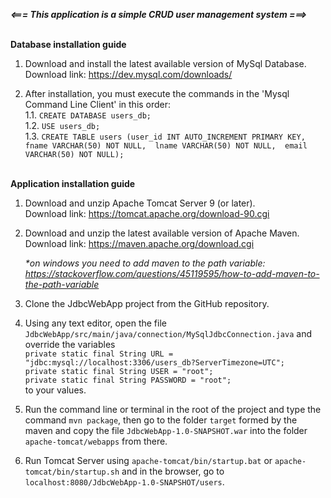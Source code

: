 **_<=== This application is a simple CRUD user management system ===>_<br><br>**

**Database installation guide**
1. Download and install the latest available version of MySql Database.<br>
Download link: https://dev.mysql.com/downloads/

2. After installation, you must execute the commands in the 'Mysql Command Line Client' in this order:<br>
1.1. `CREATE DATABASE users_db;`<br>
1.2. `USE users_db;`<br>
1.3. `CREATE TABLE users
(user_id INT AUTO_INCREMENT PRIMARY KEY, 
fname VARCHAR(50) NOT NULL, 
lname VARCHAR(50) NOT NULL, 
email VARCHAR(50) NOT NULL);`<br><br>

**Application installation guide**
1. Download and unzip Apache Tomcat Server 9 (or later).<br>
Download link: https://tomcat.apache.org/download-90.cgi

2. Download and unzip the latest available version of Apache Maven.<br>
Download link: https://maven.apache.org/download.cgi
_<p>\*on windows you need to add maven to the path variable: 
https://stackoverflow.com/questions/45119595/how-to-add-maven-to-the-path-variable<p>_

3. Clone the JdbcWebApp project from the GitHub repository.<br>

4. Using any text editor, open the file `JdbcWebApp/src/main/java/connection/MySqlJdbcConnection.java` 
and override the variables<br> 
`private static final String URL = "jdbc:mysql://localhost:3306/users_db?ServerTimezone=UTC";`<br>
`private static final String USER = "root";`<br>
`private static final String PASSWORD = "root";`<br>
to your values.

5. Run the command line or terminal in the root of the project and type the command `mvn package`, 
then go to the folder `target` formed by the maven and copy the file `JdbcWebApp-1.0-SNAPSHOT.war` 
into the folder `apache-tomcat/webapps` from there.<br>

6. Run Tomcat Server using `apache-tomcat/bin/startup.bat` or `apache-tomcat/bin/startup.sh` 
and in the browser, go to `localhost:8080/JdbcWebApp-1.0-SNAPSHOT/users`.


